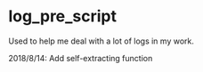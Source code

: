 # log_pre_script
Used to help me deal with a lot of logs in my work.

2018/8/14: Add self-extracting function
